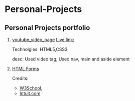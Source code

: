 # Personal-Projects
Personal Projects  portfolio
---
1. [youtube_video_page](https://github.com/jstloyal/youtube_video_page)
   [Live link:]()
   
   Technolgies: HTML5,CSS3
   
   desc: Used video tag, Used nav, main and aside element
   
2. [HTML Forms](https://github.com/harshdeepkanhai/signup-form)
   
   Credits: 
      * [W3School](https://www.w3schools.com/css/css3_variables.asp),
      * [Intuit.com](https://accounts.intuit.com/signup.html)
